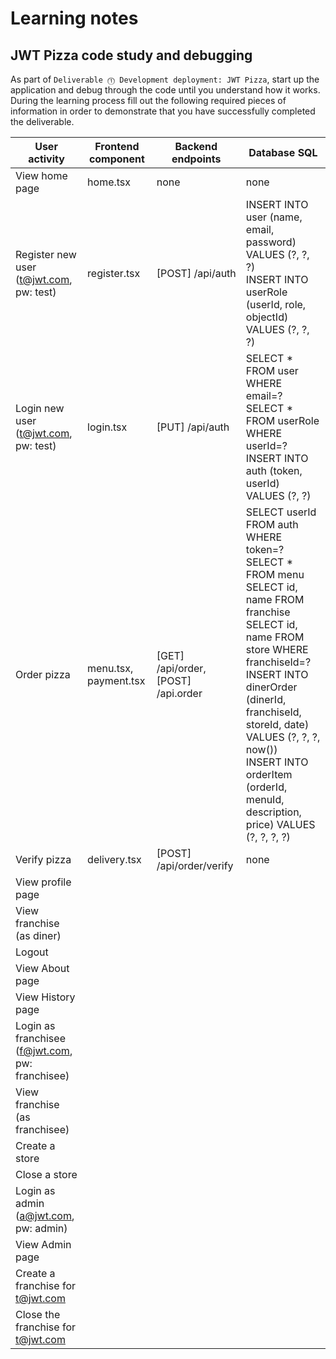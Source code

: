 # Learning notes

## JWT Pizza code study and debugging

As part of `Deliverable ⓵ Development deployment: JWT Pizza`, start up the application and debug through the code until you understand how it works. During the learning process fill out the following required pieces of information in order to demonstrate that you have successfully completed the deliverable.

| User activity                                       | Frontend component | Backend endpoints | Database SQL |
| --------------------------------------------------- | ------------------ | ----------------- | ------------ |
| View home page                                      |  home.tsx          | none              |  none        |
| Register new user<br/>(t@jwt.com, pw: test)         |  register.tsx      | [POST] /api/auth  |  INSERT INTO user (name, email, password) VALUES (?, ?, ?)<br/>INSERT INTO userRole (userId, role, objectId) VALUES (?, ?, ?)            |
| Login new user<br/>(t@jwt.com, pw: test)            |  login.tsx         | [PUT] /api/auth   |  SELECT * FROM user WHERE email=?<br/>SELECT * FROM userRole WHERE userId=?<br/>INSERT INTO auth (token, userId) VALUES (?, ?)            |
| Order pizza                                         |  menu.tsx, payment.tsx | [GET] /api/order, [POST] /api.order | SELECT userId FROM auth WHERE token=?<br/>SELECT * FROM menu<br/>SELECT id, name FROM franchise<br/>SELECT id, name FROM store WHERE franchiseId=?<br/>INSERT INTO dinerOrder (dinerId, franchiseId, storeId, date) VALUES (?, ?, ?, now())<br/>INSERT INTO orderItem (orderId, menuId, description, price) VALUES (?, ?, ?, ?)<br/>             |
| Verify pizza                                        |  delivery.tsx      | [POST] /api/order/verify | none  |
| View profile page                                   |                    |                   |              |
| View franchise<br/>(as diner)                       |                    |                   |              |
| Logout                                              |                    |                   |              |
| View About page                                     |                    |                   |              |
| View History page                                   |                    |                   |              |
| Login as franchisee<br/>(f@jwt.com, pw: franchisee) |                    |                   |              |
| View franchise<br/>(as franchisee)                  |                    |                   |              |
| Create a store                                      |                    |                   |              |
| Close a store                                       |                    |                   |              |
| Login as admin<br/>(a@jwt.com, pw: admin)           |                    |                   |              |
| View Admin page                                     |                    |                   |              |
| Create a franchise for t@jwt.com                    |                    |                   |              |
| Close the franchise for t@jwt.com                   |                    |                   |              |

